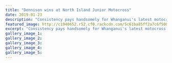 ```yaml
---
title: "Dennison wins at North Island Junior Motocross"
date: 2019-01-23
description: "Consistency pays handsomely for Whanganui's latest motocross champ and former WHS student Ollie Dennison..."
featured_image: http://c1940652.r52.cf0.rackcdn.com/5c61ba85ff2a7c6f500000bd/Ollie-Dennison-23.1.19-chron.jpg
excerpt: "Consistency pays handsomely for Whanganui's latest motocross champ and former WHS student Ollie Dennison."
gallery_image_1: 
gallery_image_2: 
gallery_image_3: 
gallery_image_4: 
gallery_image_5: 
---
```

